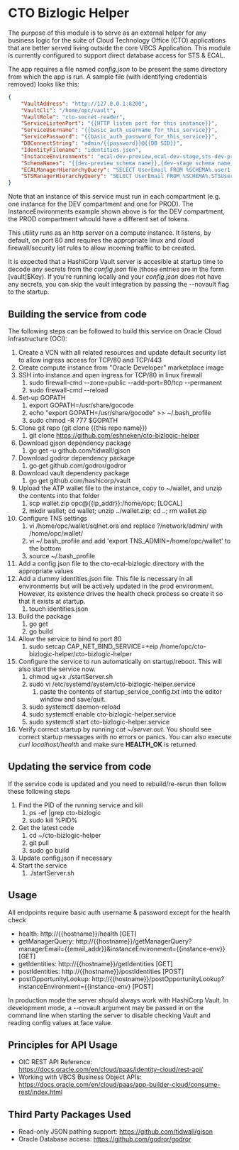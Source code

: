 # CTO Bizlogic Helper
The purpose of this module is to serve as an external helper for any business logic for the suite of Cloud Technology Office (CTO) applications that are better served living outside the core VBCS Application.  This module is currently configured to support direct database access for STS & ECAL.

The app requires a file named *config.json* to be present the same directory from which the app is run.  A sample file (with identifying credentials removed) looks like this:

```json
{
    "VaultAddress": "http://127.0.0.1:8200",
    "VaultCli": "/home/opc/vault",
    "VaultRole": "cto-secret-reader",
    "ServiceListenPort": "{{HTTP listen port for this instance}}",
    "ServiceUsername": "{{basic_auth_username_for_this_service}}",
    "ServicePassword": "{{basic_auth_password_for_this_service}}",
    "DBConnectString": "admin/{{password}}@{{DB SID}}",
    "IdentityFilename": "identities.json",
    "InstanceEnvironments": "ecal-dev-preview,ecal-dev-stage,sts-dev-preview,sts-dev-stage",
    "SchemaNames": "{{dev-preview schema name}},{dev-stage schema name}},{prod-stage schema name}},{prod-live schema name}}",
    "ECALManagerHierarchyQuery": "SELECT UserEmail FROM %SCHEMA%.user1 u INNER JOIN %SCHEMA%.roletype rt ON u.rolename = rt.id WHERE rt.rolename = 'Manager' START WITH useremail = :1 CONNECT BY PRIOR useremail = manager",
    "STSManagerHierarchyQuery": "SELECT UserEmail FROM %SCHEMA%.STSUser u INNER JOIN %SCHEMA%.STSRole r ON u.rolename = r.id WHERE r.rolename = 'Manager' START WITH useremail = :1 CONNECT BY PRIOR useremail = manager"    
}
```
Note that an instance of this service must run in each compartment (e.g. one instance for the DEV compartment and one for PROD).  The InstanceEnvironments example shown above is for the DEV compartment, the PROD compartment whould have a different set of tokens.

This utility runs as an http server on a compute instance.  It listens, by default, on port 80 and requires the appropriate linux and cloud firewall/security list rules to allow incoming traffic to be created.  

It is expected that a HashiCorp Vault server is accesible at startup time to decode any secrets from the *config.json* file (those entries are in the form [vault]$Key).  If you're running locally and your *config.json* does not have any secrets, you can skip the vault integration by passing the --novault flag to the startup.

## Building the service from code
The following steps can be followed to build this service on Oracle Cloud Infrastructure (OCI):
1. Create a VCN with all related resources and update default security list to allow ingress access for TCP/80 and TCP/443
1. Create compute instance from "Oracle Developer" marketplace image
1. SSH into instance and open ingress for TCP/80 in linux firewall
    1. sudo firewall-cmd --zone=public --add-port=80/tcp --permanent
    1. sudo firewall-cmd --reload
1. Set-up GOPATH
    1. export GOPATH=/usr/share/gocode
    1. echo "export GOPATH=/usr/share/gocode" >> ~/.bash_profile
    1. sudo chmod -R 777 $GOPATH
1. Clone git repo (git clone {{this repo name}})
    1. git clone https://github.com/eshneken/cto-bizlogic-helper
1. Download gjson dependency package 
    1. go get -u github.com/tidwall/gjson
1. Download godror dependency package 
    1. go get github.com/godror/godror
1. Download vault dependency package
    1. go get github.com/hashicorp/vault
1. Upload the ATP wallet file to the instance, copy to ~/wallet, and unzip the contents into that folder
    1. scp wallet.zip opc@{{ip_addr}}:/home/opc; [LOCAL]
    1. mkdir wallet; cd wallet; unzip ../wallet.zip; cd ..; rm wallet.zip
1. Configure TNS settings
    1. vi /home/opc/wallet/sqlnet.ora and replace ?/network/admin/ with /home/opc/wallet/
    1. vi ~/.bash_profile and add 'export TNS_ADMIN=/home/opc/wallet' to the bottom
    1. source ~/.bash_profile
1. Add a config.json file to the cto-ecal-bizlogic directory with the appropriate values
1. Add a dummy identities.json file.  This file is necessary in all environments but will be actively updated in the prod environment.  However, its existence drives the health check process so create it so that it exists at startup.
    1. touch identities.json
1. Build the package
    1. go get
    1. go build
1. Allow the service to bind to port 80
    1. sudo setcap CAP_NET_BIND_SERVICE=+eip /home/opc/cto-bizlogic-helper/cto-bizlogic-helper
1. Configure the service to run automatically on startup/reboot.  This will also start the service now.
    1. chmod ug+x ./startServer.sh
    1. sudo vi /etc/systemd/system/cto-bizlogic-helper.service
        1. paste the contents of startup_service_config.txt into the editor window and save/quit.
    1. sudo systemctl daemon-reload
    1. sudo systemctl enable cto-bizlogic-helper.service
    1. sudo systemctl start cto-bizlogic-helper.service
1. Verify correct startup by running *cat ~/server.out*.  You should see correct startup messages with no errors or panics.  You can also execute *curl localhost/health* and make sure **HEALTH_OK** is returned.

## Updating the service from code
If the service code is updated and you need to rebuild/re-rerun then follow these following steps
1. Find the PID of the running service and kill
    1. ps -ef |grep cto-bizlogic
    1. sudo kill %PID%
1. Get the latest code
    1. cd ~/cto-bizlogic-helper
    1. git pull
    1. sudo go build
1. Update config.json if necessary
1. Start the service
    1. ./startServer.sh

## Usage
All endpoints require basic auth username & password except for the health check

* health:                   http://{{hostname}}/health [GET]
* getManagerQuery:          http://{{hostname}}/getManagerQuery?managerEmail={{email_addr}}&instanceEnvironment={{instance-env}} [GET]
* getIdentities:            http://{{hostname}}/getIdentities [GET]
* postIdentities:           http://{{hostname}}/postIdentities [POST]
* postOpportunityLookup:    http://{{hostname}}/postOpportunityLookup?instanceEnvironment={{instance-env} [POST]

In production mode the server should always work with HashiCorp Vault.  In development mode, a --novault argument may be passed
in on the command line when starting the server to disable checking Vault and reading config values at face value.

## Principles for API Usage
* OIC REST API Reference:  https://docs.oracle.com/en/cloud/paas/identity-cloud/rest-api/
* Working with VBCS Business Object APIs:  https://docs.oracle.com/en/cloud/paas/app-builder-cloud/consume-rest/index.html

## Third Party Packages Used

 * Read-only JSON pathing support:  https://github.com/tidwall/gjson
 * Oracle Database access:  https://github.com/godror/godror
